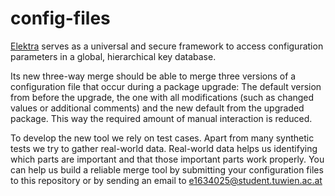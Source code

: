 # config-files

[Elektra](https://www.libelektra.org) serves as a universal and secure framework to access configuration parameters in a global, hierarchical key database. 

Its new three-way merge should be able to merge three versions of a configuration file that occur during a package upgrade:
The default version from before the upgrade, the one with all modifications (such as changed values or additional comments) and the new default from the upgraded package.
This way the required amount of manual interaction is reduced.

To develop the new tool we rely on test cases.
Apart from many synthetic tests we try to gather real-world data.
Real-world data helps us identifying which parts are important and that those important parts work properly.
You can help us build a reliable merge tool by submitting your configuration files to this repository or by sending an email to e1634025@student.tuwien.ac.at
